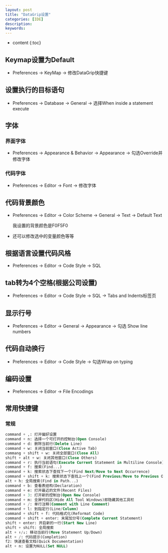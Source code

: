```yaml
---
layout: post
title: "DataGrip设置"
categories: [IDE]
description:
keywords:
---
```


* content
{:toc}

## Keymap设置为Default   

* Preferences -> KeyMap -> 修改DataGrip快捷键

## 设置执行的目标语句

* Preferences -> Database -> General -> 选择When inside a statement execute

## 字体

### 界面字体

* Preferences -> Appearance & Behavior -> Appearance -> 勾选Override并修改字体
  
### 代码字体

* Preferences -> Editor -> Font -> 修改字体
  
## 代码背景颜色

* Preferences -> Editor -> Color Scheme -> General -> Text -> Default Text

    我设置的背景颜色是F0F5F0

* 还可以修改选中的变量颜色等等
  
## 根据语言设置代码风格

* Preferences -> Editor -> Code Style -> SQL
  
## tab转为4个空格(根据公司设置)

* Preferences -> Editor -> Code Style -> SQL -> Tabs and Indents标签页

## 显示行号

* Preferences -> Editor -> General -> Appearance -> 勾选 Show line numbers

## 代码自动换行

* Preferences -> Editor -> Code Style -> 勾选Wrap on typing

## 编码设置

* Preferences -> Editor -> File Encodings
  
## 常用快捷键

### 常规

```SQL
command + ,: 打开偏好设置
command + n: 选择一个可打开的控制台(Open Console)
command + d: 删除当前行(Delete Line)
command + w: 关闭当前窗口(Close Active Tab)
commang + shift + w: 关闭全部窗口(Close All)
shift + alt + w: 关闭其他窗口(Close Others)
command + r: 执行当前语句(Execute Current Statement in Multiline Console)
command + f: 搜索(Find...)
command + k: 搜索状态下查找下一个(Find Next/Move to Next Occurrence)
command + shift + k: 搜索状态下查找上一个(Find Previous/Move to Previous Occurrence)
alt + h: 全局搜索(Find in Path...)
command + b: 查看表结构(Declaration)
command + e: 打开最近的文件(Recent Files)
command + 3: 打开新的控制台(Open New Console)
command + m: 全屏代码区(Hide All Tool Windows)即隐藏其他工具栏
command + /: 单行注释(Comment with Line Comment)
command + l: 到指定行(Line/Column)
command + shift + f: 代码格式化(Reformat Code)
command + shift + enter: 末尾加分号(Complete Current Statement)
shift + enter: 开启新的一行(Start New Line)
shift + shift: 全局搜索
alt + ↑/↓: 移动当前行(Move Statement Up/Down)
alt + /: 代码提示(Completion)
f2: 快速查看文档(Quick Documentation)
alt + n: 设置为NULL(Set NULL)
```



